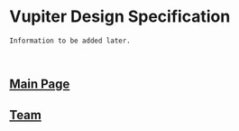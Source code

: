 # Vupiter Design Specification

``` 
Information to be added later.



```

## [Main Page](https://ams0187.github.io/Vupiter/)

## [Team](https://ams0187.github.io/Vupiter/members)
